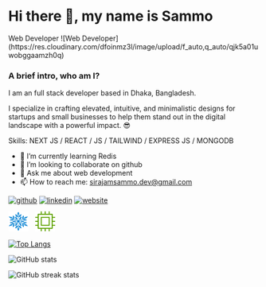 <h1>Hi there 👋, my name is Sammo</h1>
Web Developer
![Web Developer](https://res.cloudinary.com/dfoinmz3l/image/upload/f_auto,q_auto/qjk5a01uwobggaamzh0q)

<h3><b>A brief intro, who am I?</b></h3>

I am an full stack developer based in Dhaka, Bangladesh.

I specialize in crafting elevated, intuitive, and minimalistic designs for startups and small businesses to help them stand out in the digital landscape with a powerful impact. 😎

Skills: NEXT JS / REACT / JS / TAILWIND / EXPRESS JS / MONGODB

- 🌱 I’m currently learning Redis 
- 👯 I’m looking to collaborate on github 
- 💬 Ask me about web development 
- 📫 How to reach me: sirajamsammo.dev@gmail.com 


[<img src='https://cdn.jsdelivr.net/npm/simple-icons@3.0.1/icons/github.svg' alt='github' height='40'>](https://github.com/Pro-Sammo)  [<img src='https://cdn.jsdelivr.net/npm/simple-icons@3.0.1/icons/linkedin.svg' alt='linkedin' height='40'>](https://www.linkedin.com/in/sirajam-sadekeen-sammo-56b7141a9/)  [<img src='https://cdn.jsdelivr.net/npm/simple-icons@3.0.1/icons/icloud.svg' alt='website' height='40'>](https://sammo-portfolio.vercel.app/)  

<a href='https://archiveprogram.github.com/'><img src='https://raw.githubusercontent.com/acervenky/animated-github-badges/master/assets/acbadge.gif' width='40' height='40'></a> <a href='https://docs.github.com/en/developers'><img src='https://raw.githubusercontent.com/acervenky/animated-github-badges/master/assets/devbadge.gif' width='40' height='40'></a> 

[![Top Langs](https://github-readme-stats.vercel.app/api/top-langs/?username=Pro-Sammo)](https://github.com/anuraghazra/github-readme-stats)

![GitHub stats](https://github-readme-stats.vercel.app/api?username=Pro-Sammo&show_icons=true&count_private=true)  

![GitHub streak stats](https://streak-stats.demolab.com/?user=Pro-Sammo)  

